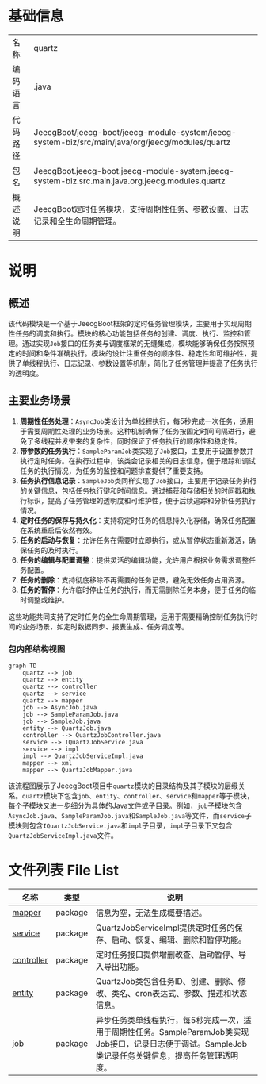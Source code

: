 # 基础信息

|      |      |
|------|------|
| 名称 | quartz |
| 编码语言 | .java |
| 代码路径 | JeecgBoot/jeecg-boot/jeecg-module-system/jeecg-system-biz/src/main/java/org/jeecg/modules/quartz |
| 包名 | JeecgBoot.jeecg-boot.jeecg-module-system.jeecg-system-biz.src.main.java.org.jeecg.modules.quartz |
| 概述说明 | JeecgBoot定时任务模块，支持周期性任务、参数设置、日志记录和全生命周期管理。 |

# 说明

## 概述
该代码模块是一个基于JeecgBoot框架的定时任务管理模块，主要用于实现周期性任务的调度和执行。模块的核心功能包括任务的创建、调度、执行、监控和管理。通过实现`Job`接口的任务类与调度框架的无缝集成，模块能够确保任务按照预定的时间和条件准确执行。模块的设计注重任务的顺序性、稳定性和可维护性，提供了单线程执行、日志记录、参数设置等机制，简化了任务管理并提高了任务执行的透明度。

## 主要业务场景
1. **周期性任务处理**：`AsyncJob`类设计为单线程执行，每5秒完成一次任务，适用于需要周期性处理的业务场景。这种机制确保了任务按固定时间间隔进行，避免了多线程并发带来的复杂性，同时保证了任务执行的顺序性和稳定性。
2. **带参数的任务执行**：`SampleParamJob`类实现了`Job`接口，主要用于设置参数并执行定时任务。在执行过程中，该类会记录相关的日志信息，便于跟踪和调试任务的执行情况，为任务的监控和问题排查提供了重要支持。
3. **任务执行信息记录**：`SampleJob`类同样实现了`Job`接口，主要用于记录任务执行的关键信息，包括任务执行键和时间信息。通过捕获和存储相关的时间戳和执行标识，提高了任务管理的透明度和可维护性，便于后续追踪和分析任务执行情况。
4. **定时任务的保存与持久化**：支持将定时任务的信息持久化存储，确保任务配置在系统重启后依然有效。
5. **任务的启动与恢复**：允许任务在需要时立即执行，或从暂停状态重新激活，确保任务的及时执行。
6. **任务的编辑与配置调整**：提供灵活的编辑功能，允许用户根据业务需求调整任务配置。
7. **任务的删除**：支持彻底移除不再需要的任务记录，避免无效任务占用资源。
8. **任务的暂停**：允许临时停止任务的执行，而无需删除任务本身，便于任务的临时调整或维护。

这些功能共同支持了定时任务的全生命周期管理，适用于需要精确控制任务执行时间的业务场景，如定时数据同步、报表生成、任务调度等。


### 包内部结构视图

```mermaid
graph TD
    quartz --> job
    quartz --> entity
    quartz --> controller
    quartz --> service
    quartz --> mapper
    job --> AsyncJob.java
    job --> SampleParamJob.java
    job --> SampleJob.java
    entity --> QuartzJob.java
    controller --> QuartzJobController.java
    service --> IQuartzJobService.java
    service --> impl
    impl --> QuartzJobServiceImpl.java
    mapper --> xml
    mapper --> QuartzJobMapper.java
```

该流程图展示了JeecgBoot项目中`quartz`模块的目录结构及其子模块的层级关系。`quartz`模块下包含`job`、`entity`、`controller`、`service`和`mapper`等子模块，每个子模块又进一步细分为具体的Java文件或子目录。例如，`job`子模块包含`AsyncJob.java`、`SampleParamJob.java`和`SampleJob.java`等文件，而`service`子模块则包含`IQuartzJobService.java`和`impl`子目录，`impl`子目录下又包含`QuartzJobServiceImpl.java`文件。

# 文件列表 File List

| 名称   | 类型  | 说明 |
|-------|------|-------------|
| [mapper](mapper/_module.md) | package | 信息为空，无法生成概要描述。 |
| [service](service/_module.md) | package | QuartzJobServiceImpl提供定时任务的保存、启动、恢复、编辑、删除和暂停功能。 |
| [controller](controller/_module.md) | package | 定时任务接口提供增删改查、启动暂停、导入导出功能。 |
| [entity](entity/_module.md) | package | QuartzJob类包含任务ID、创建、删除、修改、类名、cron表达式、参数、描述和状态信息。 |
| [job](job/_module.md) | package | 异步任务类单线程执行，每5秒完成一次，适用于周期性任务。SampleParamJob类实现Job接口，记录日志便于调试。SampleJob类记录任务关键信息，提高任务管理透明度。 |


